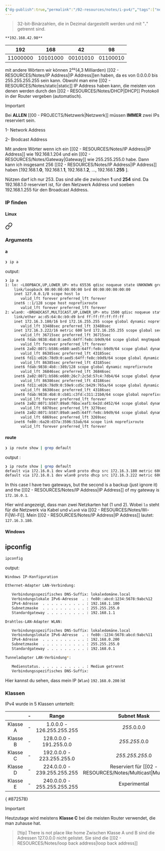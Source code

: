 ```yaml
---
{"dg-publish":true,"permalink":"/02-resources/notes/i-pv4/","tags":["netzwerk/ip/ipv4"],"noteIcon":""}
---
```


> 32-bit-Binärzahlen, die in Dezimal dargestellt werden und mit "**.**"  getrennt sind.  

	**192.168.42.98**

| 192 | 168 | 42 | 98 |
| :---: | :---: | :---: | :---: |
| 11000000 | 10101000 | 00101010 | 01100010 |

mit andere Wörtern wir können 2³²(4,3 Milliarden) [[02 - RESOURCES/Notes/IP Address\|IP Address]]en haben, da  es von 0.0.0.0 bis 255.255.255.255 sein kann.
Obwohl man eine [[02 - RESOURCES/Notes/static\|static]] IP Address haben kann, die meisten von denen werden durch den  [[02 - RESOURCES/Notes/DHCP\|DHCP]] Protokoll in der Router vergeben (automatisch).

>[!important] 
>Bei **ALLEN** [[00 - PROJECTS/Netzwerk\|Netzwerk]] müssen **IMMER** zwei IPs reserviert sein.
>
>1- Network Address 
>
>2- Brodcast Address

Mit andere Wörter wenn ich ein [[02 - RESOURCES/Notes/IP Address\|IP Address]] wie 192.168.1.204 und ein [[02 - RESOURCES/Notes/Gateway\|Gateway]] wie 255.255.255.0 habe. Dann kann ich insgesamt 256 [[02 - RESOURCES/Notes/IP Address\|IP Address]] haben [192.168.1.**0**, 192.168.1.**1**, 192.168.1.**2**, ..., 192.168.1.**255** ]. 

Nützen darf ich nur 253. Das sind alle die zwischen **1** und  **254** sind. 
Da 192.168.1.0 reserviert ist, für den Netzwerk Address und soeben 192.168.1.255 für den Broadcast Address.
### IP finden
#### Linux

<div class="transclusion internal-embed is-loaded"><a class="markdown-embed-link" href="/02-resources/notes/ip/#arguments" aria-label="Open link"><svg xmlns="http://www.w3.org/2000/svg" width="24" height="24" viewBox="0 0 24 24" fill="none" stroke="currentColor" stroke-width="2" stroke-linecap="round" stroke-linejoin="round" class="svg-icon lucide-link"><path d="M10 13a5 5 0 0 0 7.54.54l3-3a5 5 0 0 0-7.07-7.07l-1.72 1.71"></path><path d="M14 11a5 5 0 0 0-7.54-.54l-3 3a5 5 0 0 0 7.07 7.07l1.71-1.71"></path></svg></a><div class="markdown-embed">



### Arguments
#### a
```bash
❯ ip a
```
output:
```bash
❯ ip a
1: lo: <LOOPBACK,UP,LOWER_UP> mtu 65536 qdisc noqueue state UNKNOWN group default qlen 1000
    link/loopback 00:00:00:00:00:00 brd 00:00:00:00:00:00
    inet 127.0.0.1/8 scope host lo
       valid_lft forever preferred_lft forever
    inet6 ::1/128 scope host noprefixroute 
       valid_lft forever preferred_lft forever
2: wlan0: <BROADCAST,MULTICAST,UP,LOWER_UP> mtu 1500 qdisc noqueue state UP group default qlen 1000
    link/ether ac:d5:64:8c:b9:d9 brd ff:ff:ff:ff:ff:ff
    inet 172.16.3.180/16 brd 172.16.255.255 scope global dynamic noprefixroute wlan0
       valid_lft 33488sec preferred_lft 33488sec
    inet 172.16.3.222/16 metric 600 brd 172.16.255.255 scope global secondary dynamic wlan0
       valid_lft 36715sec preferred_lft 36715sec
    inet6 fdab:9838:4b8:0:aed5:64ff:fe8c:b9d9/64 scope global mngtmpaddr noprefixroute 
       valid_lft forever preferred_lft forever
    inet6 2a02:8071:b586:e680:aed5:64ff:fe8c:b9d9/64 scope global dynamic mngtmpaddr noprefixroute 
       valid_lft 86385sec preferred_lft 43185sec
    inet6 fd11:e026:78d9:0:aed5:64ff:fe8c:b9d9/64 scope global dynamic mngtmpaddr noprefixroute 
       valid_lft 86385sec preferred_lft 43185sec
    inet6 fdab:9838:4b8::389/128 scope global dynamic noprefixroute 
       valid_lft 36846sec preferred_lft 36846sec
    inet6 2a02:8071:b586:e680:26c7:2c5d:57c4:7db4/64 scope global dynamic noprefixroute 
       valid_lft 86386sec preferred_lft 43186sec
    inet6 fd11:e026:78d9:0:59e9:cd5c:b429:765a/64 scope global dynamic noprefixroute 
       valid_lft 86386sec preferred_lft 43186sec
    inet6 fdab:9838:4b8:0:cb81:c3fd:c311:21b0/64 scope global noprefixroute 
       valid_lft forever preferred_lft forever
    inet6 2a02:8071:b587:89a0:f6ba:eaf1:6e2d:d452/64 scope global dynamic noprefixroute 
       valid_lft 6870sec preferred_lft 3270sec
    inet6 2a02:8071:b587:89a0:aed5:64ff:fe8c:b9d9/64 scope global dynamic mngtmpaddr noprefixroute 
       valid_lft 6869sec preferred_lft 3269sec
    inet6 fe80::6a20:d37a:3506:53ab/64 scope link noprefixroute 
       valid_lft forever preferred_lft forever
```

#### route 
```bash
❯ ip route show | grep default
```
output :
```bash
❯ ip route show | grep default
default via 172.16.0.1 dev wlan0 proto dhcp src 172.16.3.180 metric 600 
default via 172.16.0.1 dev wlan0 proto dhcp src 172.16.3.222 metric 600 
```
In this case I have two gateways, but the second is a backup (just ignore it) and the [[02 - RESOURCES/Notes/IP Address\|IP Address]] of my gateway is `172.16.0.1`. 

</div></div>


Hier wird angezeigt, dass man zwei Netzkarten hat (1 und 2). Wobei `lo` steht für die Netzwerk via Kabel und `wlan0` via [[02 - RESOURCES/Notes/Wi-Fi\|Wi-Fi]]. 
Mein [[02 - RESOURCES/Notes/IP Address\|IP Address]] lautet: `127.16.3.180`.

#### Windows

<div class="transclusion internal-embed is-loaded"><div class="markdown-embed">



## ipconfig 
```bash
ipconfig
```
output:
```bash
Windows IP-Konfiguration

Ethernet-Adapter LAN-Verbindung:

   Verbindungsspezifisches DNS-Suffix: lokaledomäne.local
   Verbindungslokale IPv6-Adresse  . : fe80::abcd:1234:5678:9abc%12
   IPv4-Adresse  . . . . . . . . . . : 192.168.1.100
   Subnetzmaske  . . . . . . . . . . : 255.255.255.0
   Standardgateway . . . . . . . . . : 192.168.1.1

Drahtlos-LAN-Adapter WLAN:

   Verbindungsspezifisches DNS-Suffix: lokaledomäne.local
   Verbindungslokale IPv6-Adresse  . : fe80::1234:5678:abcd:9abc%11
   IPv4-Adresse  . . . . . . . . . . : 192.168.0.200
   Subnetzmaske  . . . . . . . . . . : 255.255.255.0
   Standardgateway . . . . . . . . . : 192.168.0.1

Tunneladapter LAN-Verbindung*:

   Medienstatus. . . . . . . . . . . : Medium getrennt
   Verbindungsspezifisches DNS-Suffix: 

```



</div></div>

Hier kannst du sehen, dass mein IP (`Wlan`) `192.168.0.200` ist
### Klassen
IPv4 wurde in 5 Klassen unterteilt:

|          | -   |            Range            |           Subnet Mask           |
| :------: | --- | :-------------------------: | :-----------------------------: |
| Klasse A | -   |  1.0.0.0 - 126.255.255.255  |           *255*.0.0.0           |
| Klasse B | -   |   128.0.0.0 - 191.255.0.0   |          *255.255*.0.0          |
| Klasse C | -   |  192.0.0.0 - 223.255.255.0  |         *255.255.255*.0         |
| Klasse D | -   | 224.0.0.0 - 239.255.255.255 | Reserviert für [[02 - RESOURCES/Notes/Multicast\|Multicast]]ing |
| Klasse E | -   | 240.0.0.0 - 255.255.255.255 |          Experimental           |
{ #872578}


>[!important] 
>
Heutzutage wird meistens **Klasse C** bei die meisten Router verwendet, die man zuhause hat.


>[!tip] There is not place like home
>Zwischen Klasse A und B sind die Adressen 127.0.0.0 nicht gelistet. Sie sind die [[02 - RESOURCES/Notes/loop back address\|loop back address]]